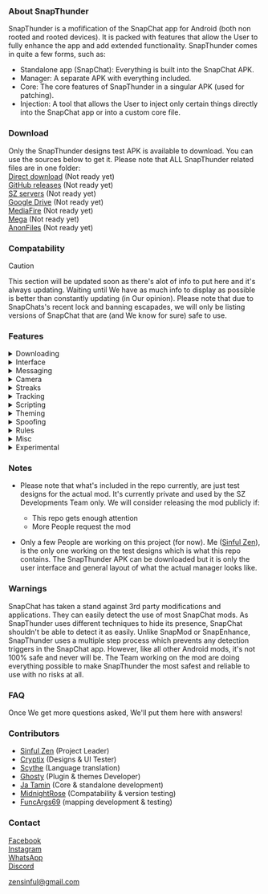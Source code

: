 ### About SnapThunder
SnapThunder is a mofification of the SnapChat app for Android (both non rooted and rooted devices). It is packed with features that allow the User to fully enhance the app and add extended functionality. SnapThunder comes in quite a few forms, such as:  
- Standalone app (SnapChat): Everything is built into the SnapChat APK.  
- Manager: A separate APK with everything included.  
- Core: The core features of SnapThunder in a singular APK (used for patching).  
- Injection: A tool that allows the User to inject only certain things directly into the SnapChat app or into a custom core file.  

### Download
Only the SnapThunder designs test APK is available to download. You can use the sources below to get it. Please note that ALL SnapThunder related files are in one folder:  
[Direct download](https://google.com/404) (Not ready yet)  
[GitHub releases](https://google.com/404) (Not ready yet)  
[SZ servers](https://google.com/404) (Not ready yet)  
[Google Drive](https://google.com/404) (Not ready yet)  
[MediaFire](https://google.com/404) (Not ready yet)  
[Mega](https://google.com/404) (Not ready yet)  
[AnonFiles](https://google.com/404) (Not ready yet)  

### Compatability
> [!Caution] 
> This section will be updated soon as there's alot of info to put here and it's always updating. Waiting until We have as much info to display as possible is better than constantly updating (in Our opinion). Please note that due to SnapChats's recent lock and banning escapades, we will only be listing versions of SnapChat that are (and We know for sure) safe to use.

### Features
<details closed>
  <summary>Downloading</summary>
   
- `Save Folder`
- `Auto Download Sources`
- `Prevent Self Auto Download`
- `Path Format`
- `Allow Duplicates`
- `Merge Overlays`
- `Force Image Format`
- `Force Voice Note Format`
- `Auto Download Voice Notes`
- `Download Profile Pictures`
- `Opera Download Button`
- `Download Context Menu`
- `FFMPEG Options`
- `Logging`
- `Custom Path Format`
- `Download All Snaps`
- `Download All Voice Notes`
- `Download All Stickers`

</details>

<details closed>
  <summary>Interface</summary>
   
- `Friend Feed Menu Buttons`
- `Auto Close Friend Feed Menu`
- `Friend Feed Message Preview`
- `Snap Preview`
- `Bootstrap Overrides`
- `Enhanced Friend Map NameTags`
- `Prevent Message List Scrolling`
- `Streak Expiration Info`
- `Hide Friend Feed Entry`
- `Hide Streak Restoring`
- `Hide Quick Add (Friend Feed)`
- `Hide Story Suggestions`
- `Hide Interface Components`
- `Opera Media Quick Info`
- `Old Bitmoji Selfie`
- `Disable SpotLights`
- `Vertical Story Viewer`
- `Messaging Indicators`
- `Stealth Mode Indicator`
- `Text Overrides`

</details>

<details closed>
  <summary>Messaging</summary>
   
`This section will be updated soon!`

</details>

<details closed>
  <summary>Camera</summary>
   
`This section will be updated soon!`

</details>

<details closed>
  <summary>Streaks</summary>
   
`This section will be updated soon!`

</details>

<details closed>
  <summary>Tracking</summary>
   
`This section will be updated soon!`

</details>

<details closed>
  <summary>Scripting</summary>
   
`This section will be updated soon!`

</details>

<details closed>
  <summary>Theming</summary>
   
`This section will be updated soon!`

</details>

<details closed>
  <summary>Spoofing</summary>
   
- `Enable SnapThunder Spoofing (Full)`
- `Enable Spoofing FailSafe`
- `Spoof IPV4 Address`
- `Spoof IPV6 Address`
- `Spoof MAC Address`
- `Spoof SnapChat Version`
- `Enable Trigger Protection`
- `Enable In-App Action Spoofing`
- `Spoof Package Name`
- `Spoof Android ID`
- `Spoof Fingerprint ID`
- `Spoof SDK Info`
- `Enable SnapThunder Server Re-Routing`

</details>

<details closed>
  <summary>Rules</summary>
   
`This section will be updated soon!`

</details>

<details closed>
  <summary>Misc</summary>
   
`This section will be updated soon!`

</details>

<details closed>
  <summary>Experimental</summary>
   
- `Enable SnapThunder Dev Options`
- `Enable Dev Overlays`
- `Run SnapThunder AIO Test`

</details>

### Notes
- Please note that what's included in the repo currently, are just test designs for the actual mod. It's currently private and used by the SZ Developments Team only. We will consider releasing the mod publicly if:  
  - This repo gets enough attention  
  - More People request the mod  
 
- Only a few People are working on this project (for now). Me ([Sinful Zen](https://github.com/SinfulZen/SnapThunder)), is the only one working on the test designs which is what this repo contains. The SnapThunder APK can be downloaded but it is only the user interface and general layout of what the actual manager looks like.

### Warnings
SnapChat has taken a stand against 3rd party modifications and applications. They can easily detect the use of most SnapChat mods. As SnapThunder uses different techniques to hide its presence, SnapChat shouldn't be able to detect it as easily. Unlike SnapMod or SnapEnhance, SnapThunder uses a multiple step process which prevents any detection triggers in the SnapChat app. However, like all other Android mods, it's not 100% safe and never will be. The Team working on the mod are doing everything possible to make SnapThunder the most safest and reliable to use with no risks at all.

### FAQ
Once We get more questions asked, We'll put them here with answers!

### Contributors
 - [Sinful Zen](https://github.com/SinfulZen/SnapThunder) (Project Leader)  
 - [Cryptix](https://github.com/SinfulZen/SnapThunder) (Designs & UI Tester)  
 - [Scythe](https://github.com/SinfulZen/SnapThunder) (Language translation)  
 - [Ghosty](https://github.com/SinfulZen/SnapThunder) (Plugin & themes Developer)  
 - [Ja Tamin](https://github.com/SinfulZen/SnapThunder) (Core & standalone development)  
 - [MidnightRose](https://github.com/SinfulZen/SnapThunder) (Compatability & version testing)  
 - [FuncArgs69](https://github.com/SinfulZen/SnapThunder) (mapping development & testing)

### Contact
[Facebook](https://facebook.com/sinful.zen)  
[Instagram](https://instagram.com/zen.sinful)  
[WhatsApp](https://wa.me/07551349188)  
[Discord](https://discord.com/users/785812234667556877)  

[zensinful@gmail.com](https://gmail.com)  
